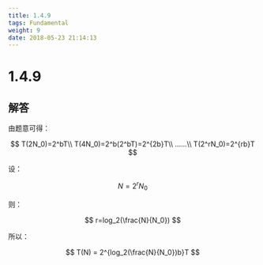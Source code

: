 ```yaml
---
title: 1.4.9
tags: Fundamental
weight: 9
date: 2018-05-23 21:14:13
---
```


# 1.4.9


## 解答

由题意可得：

$$
T(2N_0)=2^bT\\
T(4N_0)=2^b(2^bT)=2^{2b}T\\
......\\
T(2^rN_0)=2^{rb}T
$$

设：

$$
N=2^rN_0
$$

则：

$$
r=log_2(\frac{N}{N_0})
$$

所以：

$$
T(N) = 2^{log_2(\frac{N}{N_0})b}T
$$
